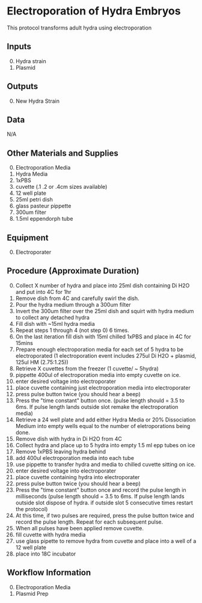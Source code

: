 Electroporation of Hydra Embryos
===

This protocol transforms adult hydra using electroporation

Inputs
---
0. Hydra strain
0. Plasmid

Outputs
---
0. New Hydra Strain

Data
---
N/A

Other Materials and Supplies
---
0. Electroporation Media
0. Hydra Media
0. 1xPBS
0. cuvette (.1 .2 or .4cm sizes available)
0. 12 well plate 
0. 25ml petri dish
0. glass pasteur pippette
0. 300um filter
0. 1.5ml eppendorph tube

Equipment
---
0. Electroporater

Procedure (Approximate Duration)
---
0. Collect X number of hydra and place into 25ml dish containing Di H2O and put into 4C for 1hr
0. Remove dish from 4C and carefully swirl the dish.
0. Pour the hydra medium through a 300um filter
0. Invert the 300um filter over the 25ml dish and squirt with hydra medium to collect any detached hydra
0. Fill dish with ~15ml hydra media 
0. Repeat steps 1 through 4 (not step 0) 6 times.
0. On the last iteration fill dish with 15ml chilled 1xPBS and place in 4C for 15mins
0. Prepare enough electroporation media for each set of 5 hydra to be electroporated (1 electroporation event includes 275ul Di H2O + plasmid, 125ul HM (2.75:1.25))
0. Retrieve X cuvettes from the freezer (1 cuvette/ ~ 5hydra)
0. pippette 400ul of electroporation media into empty cuvette on ice.
0. enter desired voltage into electroporater 
0. place cuvette containing just electroporation media into electroporater
0. press pulse button twice (you should hear a beep)
0. Press the "time constant" button once. (pulse length should = 3.5 to 6ms. If pulse length lands outside slot remake the electroporation media)
0. Retrieve a 24 well plate and add either Hydra Media or 20% Dissociation Medium into empty wells equal to the number of eletroporations being done.
0. Remove dish with hydra in Di H2O from 4C
0. Collect hydra and place up to 5 hydra into empty 1.5 ml epp tubes on ice
0. Remove 1xPBS leaving hydra behind
0. add 400ul electroporation media into each tube 
0. use pippette to transfer hydra and media to chilled cuvette sitting on ice.
0. enter desired voltage into electroporater 
0. place cuvette containing hydra into electroporater
0. press pulse button twice (you should hear a beep)
0. Press the "time constant" button once and record the pulse length in milliseconds (pulse length should = 3.5 to 6ms. If pulse length lands outside slot dispose of hydra. if outside slot 5 consecutive times restart the protocol)
0. At this time, if two pulses are required, press the pulse button twice and record the pulse length. Repeat for each subsequent pulse.
0. When all pulses have been applied remove cuvette.
0. fill cuvette with hydra media 
0. use glass pipette to remove hydra from cuvette and place into a well of a 12 well plate
0. place into 18C incubator

Workflow Information
---
0. Electroporation Media
0. Plasmid Prep
